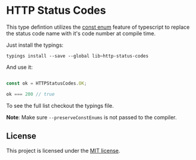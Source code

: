 # HTTP Status Codes

This type defintion utilizes the 
[const enum](https://github.com/Microsoft/TypeScript/blob/master/doc/spec.md#94-constant-enum-declarations)
feature of typescript to replace the status code name
with it's code number at compile time.

Just install the typings:

```
typings install --save --global lib~http-status-codes
```

And use it:

```js

const ok = HTTPStatusCodes.OK;

ok === 200 // true

```

To see the full list checkout the typings file.

**Note**: Make sure `--preserveConstEnums` is not passed to the compiler.

## License
This project is licensed under the 
[MIT license](https://github.com/typed-typings/global-http-status/blob/master/LICENSE).
